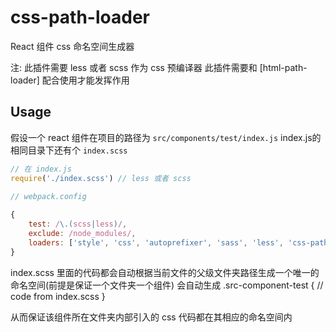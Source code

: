 css-path-loader
====================
React 组件 css 命名空间生成器

注: 此插件需要 less 或者 scss 作为 css 预编译器
此插件需要和 [html-path-loader] 配合使用才能发挥作用


## Usage

假设一个 react 组件在项目的路径为 `src/components/test/index.js`
index.js的相同目录下还有个 `index.scss`

```javascript
// 在 index.js
require('./index.scss') // less 或者 scss

// webpack.config
         
{
    test: /\.(scss|less)/,
    exclude: /node_modules/,
    loaders: ['style', 'css', 'autoprefixer', 'sass', 'less', 'css-path-loader']
}


```
index.scss 里面的代码都会自动根据当前文件的父级文件夹路径生成一个唯一的命名空间(前提是保证一个文件夹一个组件)
会自动生成
.src-component-test {
    // code from index.scss
}

从而保证该组件所在文件夹内部引入的 css 代码都在其相应的命名空间内
